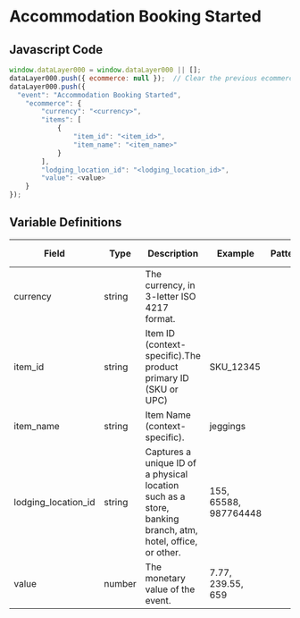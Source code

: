 # Accommodation Booking Started

### 

## Javascript Code
```js
window.dataLayer000 = window.dataLayer000 || [];
dataLayer000.push({ ecommerce: null });  // Clear the previous ecommerce object.
dataLayer000.push({
  "event": "Accommodation Booking Started",
    "ecommerce": {
        "currency": "<currency>",
        "items": [
            {
                "item_id": "<item_id>",
                "item_name": "<item_name>"
            }
        ],
        "lodging_location_id": "<lodging_location_id>",
        "value": <value>
    }
});
```

## Variable Definitions

|Field|Type|Description|Example|Pattern|Min Length|Max Length|Minimum|Maximum|Multiple Of|
| --- | --- | --- | --- | --- | --- | --- | --- | --- | --- |
|currency|string|The currency, in 3-letter ISO 4217 format.||||||||
|item_id|string|Item ID \(context-specific\).The product primary ID \(SKU or UPC\) |SKU\_12345|||||||
|item_name|string|Item Name \(context-specific\).|jeggings|||||||
|lodging_location_id|string|Captures a unique ID of a physical location such as a store, banking branch, atm, hotel, office, or other.|155, 65588, 987764448|||||||
|value|number|The monetary value of the event.	|7.77, 239.55, 659|||||||




